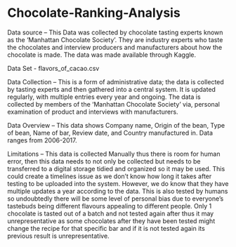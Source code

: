 # Chocolate-Ranking-Analysis
Data source – This Data was collected by chocolate tasting experts known as the ‘Manhattan Chocolate Society’. They are industry experts who taste the chocolates and interview producers and manufacturers about how the chocolate is made. The data was made available through Kaggle.

Data Set - flavors_of_cacao.csv

Data Collection – This is a form of administrative data; the data is collected by tasting experts and then gathered into a central system. It is updated regularly, with multiple entries every year and ongoing. The data is collected by members of the ‘Manhattan Chocolate Society’ via, personal examination of product and interviews with manufacturers.

Data Overview – This data shows Company name, Origin of the bean, Type of bean, Name of bar, Review date, and Country manufactured in. Data ranges from 2006-2017.

Limitations – This data is collected Manually thus there is room for human error, then this data needs to not only be collected but needs to be transferred to a digital storage tidied and organized so it may be used. This could create a timelines issue as we don’t know how long it takes after testing to be uploaded into the system. However, we do know that they have multiple updates a year according to the data. This is also tested by humans so undoubtedly there will be some level of personal bias due to everyone’s tastebuds being different flavours appealing to different people.
Only 1 chocolate is tasted out of a batch and not tested again after thus it may unrepresentative as some chocolates after they have been tested might change the recipe for that specific bar and if it is not tested again its previous result is unrepresentative.

